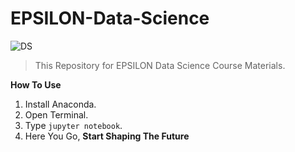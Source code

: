 # EPSILON-Data-Science

![DS](https://scontent.fcai2-1.fna.fbcdn.net/v/t1.0-9/82214965_790712111434312_1188011589278629888_n.png?_nc_cat=102&_nc_sid=e3f864&_nc_ohc=wVS_n7i3vFUAX_KJgLr&_nc_ht=scontent.fcai2-1.fna&oh=72892b042e276fc3cc53785b557895ef&oe=5FB4886E)

> This Repository for EPSILON Data Science Course Materials.

**How To Use**

 1. Install Anaconda.
 2. Open Terminal.
 3. Type `jupyter notebook`.
 4. Here You Go, **Start Shaping The Future** 